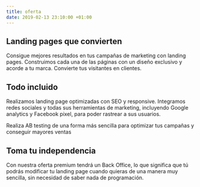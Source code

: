 ```yaml
---
title: oferta
date: 2019-02-13 23:10:00 +01:00
---
```


## Landing pages que convierten

Consigue mejores resultados en tus campañas de marketing con landing pages. Construimos cada una de las páginas con un diseño exclusivo y acorde a tu marca. Convierte tus visitantes en clientes. 

## Todo incluido

Realizamos landing page optimizadas con SEO y responsive. Integramos redes sociales y todas sus herramientas de marketing, incluyendo Google analytics y Facebook pixel, para poder rastrear a sus usuarios. 

Realiza AB testing de una forma más sencilla para optimizar tus campañas y conseguir mayores ventas

## Toma tu independencia

Con nuestra oferta premium tendrá un Back Office, lo que significa que tú podrás modificar tu landing page cuando quieras de una manera muy sencilla, sin necesidad de saber nada de programación. 
